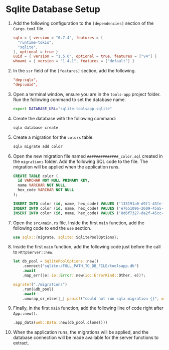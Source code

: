# Sqlite Database Setup

1. Add the following configuration to the `[dependencies]` section of the `Cargo.toml` file.

    ```toml
    sqlx = { version = "0.7.4", features = [
      "runtime-tokio",
      "sqlite",
    ], optional = true }
    uuid = { version = "1.5.0", optional = true, features = ["v4"] }
    whoami = { version = "1.4.1", features = ["default"] }
    ```

2. In the `ssr` field of the `[features]` section, add the following.

    ```toml
    "dep:sqlx",
    "dep:uuid",
    ```

3. Open a terminal window, ensure you are in the `tools-app` project folder. Run the following command to set the database name.

    ```bash
    export DATABASE_URL="sqlite:toolsapp.sqlite"
    ```

4. Create the database with the following command:

    ```bash
    sqlx database create
    ```

5. Create a migration for the `colors` table.

    ```bash
    sqlx migrate add color
    ```

6. Open the new migration file named `##############_color.sql` created in the `migrations` folder. Add the following SQL code to the file. The migration will be applied when the application runs.

    ```sql
    CREATE TABLE color (
      id VARCHAR NOT NULL PRIMARY KEY,
      name VARCHAR NOT NULL,
      hex_code VARCHAR NOT NULL
    );

    INSERT INTO color (id, name, hex_code) VALUES ('133191a0-d9f1-43fe-8b33-b0eff1439173', 'Red', 'FF0000');
    INSERT INTO color (id, name, hex_code) VALUES ('e7651096-2609-45a5-b5a1-b3323f70d4f1', 'Green', '00FF00');
    INSERT INTO color (id, name, hex_code) VALUES ('8d6f7327-da2f-45cc-9365-a720e06f4358', 'Blue', '0000FF');
    ```

7. Open the `src/main.rs` file. Inside the first `main` function, add the following code to end the `use` section.

    ```rust
    use sqlx::{migrate, sqlite::SqlitePoolOptions};
    ```

8. Inside the first `main` function, add the following code just before the call to `HttpServer::new`.

    ```rust
    let db_pool = SqlitePoolOptions::new()
        .connect("sqlite:/FULL_PATH_TO_DB_FILE/toolsapp.db")
        .await
        .map_err(|e| io::Error::new(io::ErrorKind::Other, e))?;

    migrate!("./migrations")
        .run(&db_pool)
        .await
        .unwrap_or_else(|_| panic!("could not run sqlx migration {}", whoami::username().as_str()));
    ```

9. Finally, in the first `main` function, add the following line of code right after `App::new()`.

    ```rust
    .app_data(web::Data::new(db_pool.clone()))
    ```

10. When the application runs, the migrations will be applied, and the database connection will be made available for the server functions to extract.
